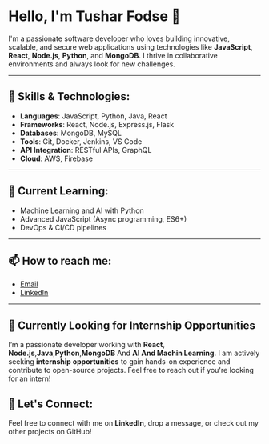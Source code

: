 # Hello, I'm Tushar Fodse 👋

I'm a passionate software developer who loves building innovative, scalable, and secure web applications using technologies like **JavaScript**, **React**, **Node.js**, **Python**, and **MongoDB**. I thrive in collaborative environments and always look for new challenges.

---

## 🚀 Skills & Technologies:
- **Languages**: JavaScript, Python, Java, React
- **Frameworks**: React, Node.js, Express.js, Flask
- **Databases**: MongoDB, MySQL
- **Tools**: Git, Docker, Jenkins, VS Code
- **API Integration**: RESTful APIs, GraphQL
- **Cloud**: AWS, Firebase

---

## 🌱 Current Learning:
- Machine Learning and AI with Python
- Advanced JavaScript (Async programming, ES6+)
- DevOps & CI/CD pipelines

---

## 📫 How to reach me:
- [Email](tusharfodse@gmail.com)
- [LinkedIn](https://www.linkedin.com/in/yourprofile/](https://www.linkedin.com/in/tushar-fodse-093963329))

---
## 📍 Currently Looking for Internship Opportunities
I’m a passionate developer working with **React**, **Node.js**,**Java**,**Python**,**MongoDB** And **AI And Machin Learning**. I am actively seeking **internship opportunities** to gain hands-on experience and contribute to open-source projects. Feel free to reach out if you're looking for an intern!




## 🤝 Let's Connect:
Feel free to connect with me on **LinkedIn**, drop a message, or check out my other projects on GitHub!
